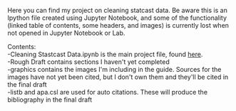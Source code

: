 Here you can find my project on cleaning statcast data. Be aware this is an Ipython file created using Jupyter Notebook, and some of the functionality (linked table of contents, some headers, and images) is currently lost when not opened in Jupyter Notebook or Lab.
<br/>


Contents:<br />
  -Cleaning Stastcast Data.ipynb is the main project file, found [here](https://github.com/chrisman1015/Cleaning-Statcast-Data/blob/master/Cleaning%20Statcast%20Data/Cleaning%20Statcast%20Data.ipynb).<br />
  -Rough Draft contains sections I haven't yet completed<br />
  -graphics contains the images I'm including in the guide. Sources for the images have not yet been cited, but I don't own them and they'll be cited in the final draft<br />
  -listb and apa.csl are used for auto citations. These will produce the bibliography in the final draft

